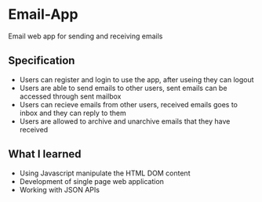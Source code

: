 # Email-App
Email web app for sending and receiving emails

## Specification
* Users can register and login to use the app, after useing they can logout 
* Users are able to send emails to other users, sent emails can be accessed through sent mailbox
* Users can recieve emails from other users, received emails goes to inbox and they can reply to them
* Users are allowed to archive and unarchive emails that they have received

## What I learned
* Using Javascript manipulate the HTML DOM content
* Development of single page web application
* Working with JSON APIs
